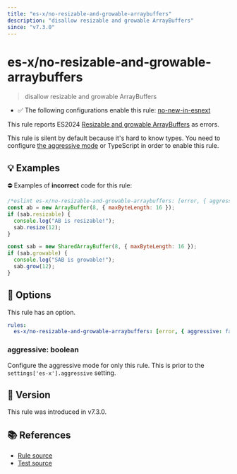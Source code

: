 ```yaml
---
title: "es-x/no-resizable-and-growable-arraybuffers"
description: "disallow resizable and growable ArrayBuffers"
since: "v7.3.0"
---
```


# es-x/no-resizable-and-growable-arraybuffers
> disallow resizable and growable ArrayBuffers

- ✅ The following configurations enable this rule: [no-new-in-esnext]

This rule reports ES2024 [Resizable and growable ArrayBuffers](https://github.com/tc39/proposal-resizablearraybuffer) as errors.

This rule is silent by default because it's hard to know types. You need to configure [the aggressive mode](https://github.com/eslint-community/eslint-plugin-es-x/tree/master/docs/#the-aggressive-mode) or TypeScript in order to enable this rule.

## 💡 Examples

⛔ Examples of **incorrect** code for this rule:

<eslint-playground type="bad">

```js
/*eslint es-x/no-resizable-and-growable-arraybuffers: [error, { aggressive: true }] */
const ab = new ArrayBuffer(8, { maxByteLength: 16 });
if (sab.resizable) {
  console.log("AB is resizable!");
  sab.resize(12);
}

const sab = new SharedArrayBuffer(8, { maxByteLength: 16 });
if (sab.growable) {
  console.log("SAB is growable!");
  sab.grow(12);
}
```

</eslint-playground>

## 🔧 Options

This rule has an option.

```yaml
rules:
  es-x/no-resizable-and-growable-arraybuffers: [error, { aggressive: false }]
```

### aggressive: boolean

Configure the aggressive mode for only this rule.
This is prior to the `settings['es-x'].aggressive` setting.

## 🚀 Version

This rule was introduced in v7.3.0.

## 📚 References

- [Rule source](https://github.com/eslint-community/eslint-plugin-es-x/blob/master/lib/rules/no-resizable-and-growable-arraybuffers.js)
- [Test source](https://github.com/eslint-community/eslint-plugin-es-x/blob/master/tests/lib/rules/no-resizable-and-growable-arraybuffers.js)

[no-new-in-esnext]: ../configs/index.md#no-new-in-esnext
